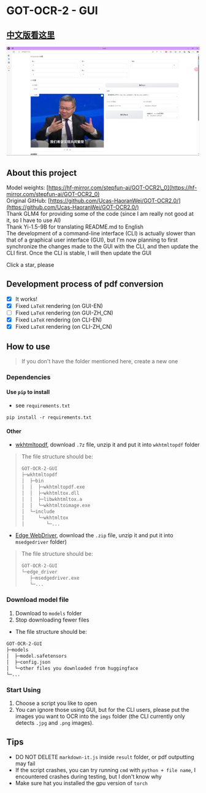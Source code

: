 # GOT-OCR-2 - GUI

## [中文版看这里](README.md)

![img.png](img.png)

## About this project

Model weights: [https://hf-mirror.com/stepfun-ai/GOT-OCR2\_0](https://hf-mirror.com/stepfun-ai/GOT-OCR2_0)  
Original GitHub: [https://github.com/Ucas-HaoranWei/GOT-OCR2.0/](https://github.com/Ucas-HaoranWei/GOT-OCR2.0/)  
Thank GLM4 for providing some of the code (since I am really not good at it, so I have to use AI)  
Thank Yi-1.5-9B for translating README.md to English  
The development of a command-line interface (CLI) is actually slower than that of a graphical user interface (GUI), but I'm now planning to first synchronize the changes made to the GUI with the CLI, and then update the CLI first. Once the CLI is stable, I will then update the GUI

Click a star, please

## Development process of pdf conversion
- [x] It works!
- [x] Fixed `LaTeX` rendering (on GUI-EN)
- [ ] Fixed `LaTeX` rendering (on GUI-ZH_CN)
- [x] Fixed `LaTeX` rendering (on CLI-EN)
- [x] Fixed `LaTeX` rendering (on CLI-ZH_CN)

## How to use

> If you don't have the folder mentioned here, create a new one

### Dependencies

#### Use `pip` to install
- see `requirements.txt`
```commandline
pip install -r requirements.txt
```

#### Other
- [wkhtmltopdf](https://wkhtmltopdf.org/downloads.html), download `.7z` file, unzip it and put it into `wkhtmltopdf` folder
> The file structure should be:
> ```
> GOT-OCR-2-GUI
> ├─wkhtmltopdf
> │  ├─bin
> │  │  ├─wkhtmltopdf.exe
> │  │  ├─wkhtmltox.dll
> │  │  ├─libwkhtmltox.a
> │  │  └─wkhtmltoimage.exe
> │  └─include
> │     └─wkhtmltox
> │        └─...
> ```
- [Edge WebDriver](https://developer.microsoft.com/zh-cn/microsoft-edge/tools/webdriver/?form=MA13LH#downloads), download the `.zip` file, unzip it and put it into `msedgedriver` folder)
> The file structure should be:
> ```
> GOT-OCR-2-GUI
> └─edge_driver
>    ├─msedgedriver.exe
>    └─...
> ```

### Download model file

1.  Download to `models` folder
2.  Stop downloading fewer files
- The file structure should be:
```
GOT-OCR-2-GUI
├─models
│  ├─model.safetensors
│  ├─config.json
│  └─other files you downloaded from huggingface
└─...
```

### Start Using

1.  Choose a script you like to open
2.  You can ignore those using GUI, but for the CLI users, please put the images you want to OCR into the `imgs` folder (the CLI currently only detects `.jpg` and `.png` images).

## Tips
- DO NOT DELETE `markdown-it.js` inside `result` folder, or pdf outputting may fail
- If the script crashes, you can try running `cmd` with `python + file name`, I encountered crashes during testing, but I don't know why
- Make sure hat you installed the gpu version of `torch`

